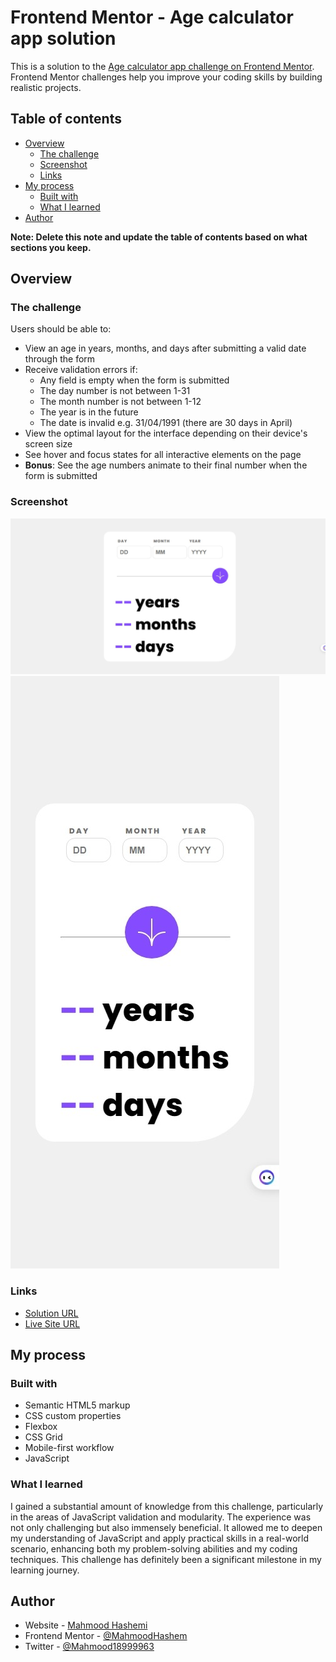# Frontend Mentor - Age calculator app solution

This is a solution to the [Age calculator app challenge on Frontend Mentor](https://www.frontendmentor.io/challenges/age-calculator-app-dF9DFFpj-Q). Frontend Mentor challenges help you improve your coding skills by building realistic projects. 

## Table of contents

- [Overview](#overview)
  - [The challenge](#the-challenge)
  - [Screenshot](#screenshot)
  - [Links](#links)
- [My process](#my-process)
  - [Built with](#built-with)
  - [What I learned](#what-i-learned)
- [Author](#author)

**Note: Delete this note and update the table of contents based on what sections you keep.**

## Overview

### The challenge

Users should be able to:

- View an age in years, months, and days after submitting a valid date through the form
- Receive validation errors if:
  - Any field is empty when the form is submitted
  - The day number is not between 1-31
  - The month number is not between 1-12
  - The year is in the future
  - The date is invalid e.g. 31/04/1991 (there are 30 days in April)
- View the optimal layout for the interface depending on their device's screen size
- See hover and focus states for all interactive elements on the page
- **Bonus**: See the age numbers animate to their final number when the form is submitted

### Screenshot

![](./assets/images/desktop.jpeg)
![](./assets/images/mobile.jpeg)


### Links

- [Solution URL](https://github.com/MahmoodHashem/Mentor-Challanges/tree/main/age-calculator)
- [Live Site URL](https://mahmoodhashem.github.io/Mentor-Challanges/age-calculator/index.html)

## My process

### Built with

- Semantic HTML5 markup
- CSS custom properties
- Flexbox
- CSS Grid
- Mobile-first workflow
- JavaScript


### What I learned

I gained a substantial amount of knowledge from this challenge, particularly in the areas of JavaScript validation and modularity. The experience was not only challenging but also immensely beneficial. It allowed me to deepen my understanding of JavaScript and apply practical skills in a real-world scenario, enhancing both my problem-solving abilities and my coding techniques. This challenge has definitely been a significant milestone in my learning journey. 


## Author

- Website - [Mahmood Hashemi](https://t.me/shahmahmood)
- Frontend Mentor - [@MahmoodHashem](https://www.frontendmentor.io/profile/MahmoodHasheme/yourusername)
- Twitter - [@Mahmood18999963](https://twitter.com/Mahmood18999963)

